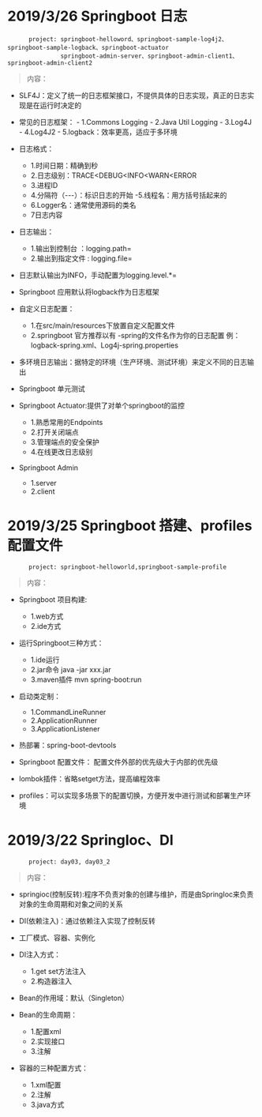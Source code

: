
# 2019/3/26  Springboot 日志

	      project: springboot-helloword、springboot-sample-log4j2、springboot-sample-logback、springboot-actuator
	      	       springboot-admin-server、springboot-admin-client1、springboot-admin-client2
 >内容：
 
   -    SLF4J：定义了统一的日志框架接口，不提供具体的日志实现，真正的日志实现是在运行时决定的
	
   -    常见的日志框架：
   	    	- 1.Commons Logging
	    	- 2.Java Util Logging
	    	- 3.Log4J
	    	- 4.Log4J2
	    	- 5.logback：效率更高，适应于多环境
	    
   -    日志格式：
   	 	- 1.时间日期：精确到秒 
		- 2.日志级别：TRACE<DEBUG<INFO<WARN<ERROR 
		- 3.进程ID 
		- 4.分隔符（---）：标识日志的开始 -5.线程名：用方括号括起来的 
		- 6.Logger名：通常使用源码的类名 
		- 7日志内容

   -    日志输出：
   		- 1.输出到控制台 ：logging.path=
		- 2.输出到指定文件 : logging.file=

   -    日志默认输出为INFO，手动配置为logging.level.*=

   -    Springboot 应用默认将logback作为日志框架

   -    自定义日志配置：
   		- 1.在src/main/resources下放置自定义配置文件 
		- 2.springboot 官方推荐以有 -spring的文件名作为你的日志配置 例：logback-spring.xml、Log4j-spring.properties
  
  -    多环境日志输出：据特定的环境（生产环境、测试环境）来定义不同的日志输出
  
  -    Springboot 单元测试
  
  -    Springboot Actuator:提供了对单个springboot的监控 
  		- 1.熟悉常用的Endpoints 
		- 2.打开关闭端点 
		- 3.管理端点的安全保护 
		- 4.在线更改日志级别
  		
  -    Springboot Admin 
  		- 1.server 
		- 2.client

# 2019/3/25  Springboot 搭建、profiles配置文件

	      project: springboot-helloworld,springboot-sample-profile
 >内容：
 
   -    Springboot 项目构建:  
   		- 1.web方式  
		- 2.ide方式
		
   -    运行Springboot三种方式： 
   		- 1.ide运行   
		- 2.jar命令 java -jar xxx.jar  
		- 3.maven插件 mvn spring-boot:run

   -    启动类定制： 
   		- 1.CommandLineRunner  
		- 2.ApplicationRunner  
		- 3.ApplicationListener

   -    热部署：spring-boot-devtools

   -    Springboot 配置文件：  配置文件外部的优先级大于内部的优先级

   -    lombok插件：省略setget方法，提高编程效率

   -    profiles：可以实现多场景下的配置切换，方便开发中进行测试和部署生产环境

# 2019/3/22  SpringIoc、DI

	      project: day03, day03_2      
 >内容：
 
   -    springioc(控制反转):程序不负责对象的创建与维护，而是由SpringIoc来负责对象的生命周期和对象之间的关系
		
   -    DI(依赖注入)：通过依赖注入实现了控制反转

   -    工厂模式、容器、实例化

   -    DI注入方式：
   		- 1.get set方法注入 
		- 2.构造器注入

   -    Bean的作用域：默认（Singleton）

   -    Bean的生命周期：
   		- 1.配置xml  
		- 2.实现接口  
		- 3.注解

   -    容器的三种配置方式：
   		- 1.xml配置  
		- 2.注解  
		- 3.java方式
